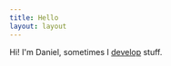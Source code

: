 ```yaml
---
title: Hello
layout: layout
---
```

Hi! I'm Daniel, sometimes I [develop](https://github.com/dobladov/) stuff.